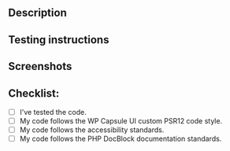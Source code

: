 ## Description
<!-- Describe what you have changed or added. -->
<!-- Link to the issue(s) where appropriate. -->

## Testing instructions
<!-- Add instructions to help the reviewer test your code. -->
<!-- Include sample forms, add-ons or snippets where appropriate. -->

## Screenshots
<!-- if applicable -->

## Checklist:
- [ ] I've tested the code.
- [ ] My code follows the WP Capsule UI custom PSR12 code style. <!-- Ruleset: https://github.com/crowdfavorite/wp-capsule-ui/blob/master/phpcs.xml/ -->
- [ ] My code follows the accessibility standards. <!-- Guidelines: https://make.wordpress.org/core/handbook/best-practices/coding-standards/accessibility-coding-standards/ -->
- [ ] My code follows the PHP DocBlock documentation standards. <!-- Resource: https://docs.phpdoc.org/guides/docblocks.html -->